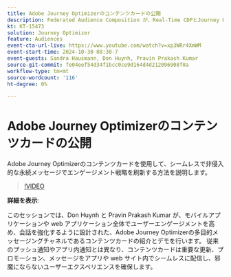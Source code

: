 ```yaml
---
title: Adobe Journey Optimizerのコンテンツカードの公開
description: Federated Audience Composition が、Real-Time CDPとJourney Optimizerで、オーディエンスのキュレーションとアクティベーションに対する包括的なアプローチを提供する方法について説明します。
kt: KT-15473
solution: Journey Optimizer
feature: Audiences
event-cta-url-live: https://www.youtube.com/watch?v=xp3WRr4XmWM
event-start-time: 2024-10-30 08:30-7
event-guests: Sandra Hausmann, Don Huynh, Pravin Prakash Kumar
source-git-commit: fe04eef54d34f1bcc0ce9d164d4d212096908f0a
workflow-type: tm+mt
source-wordcount: '116'
ht-degree: 0%

---
```


# Adobe Journey Optimizerのコンテンツカードの公開

Adobe Journey Optimizerのコンテンツカードを使用して、シームレスで非侵入的な永続メッセージでエンゲージメント戦略を刷新する方法を説明します。

>[!VIDEO](https://video.tv.adobe.com/v/3436281/?quality=12&learn=on)

**詳細を表示**:

このセッションでは、Don Huynh と Pravin Prakash Kumar が、モバイルアプリケーションや web アプリケーション全体でユーザーエンゲージメントを高め、会話を強化するように設計された、Adobe Journey Optimizerの多目的メッセージングチャネルであるコンテンツカードの紹介とデモを行います。 従来のプッシュ通知やアプリ内通知とは異なり、コンテンツカードは重要な更新、プロモーション、メッセージをアプリや web サイト内でシームレスに配信し、邪魔にならないユーザーエクスペリエンスを確保します。

